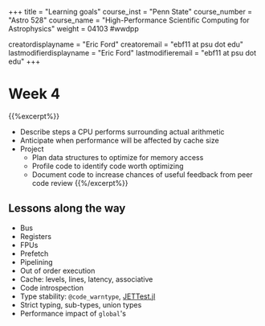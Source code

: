 +++
title = "Learning goals"
course_inst = "Penn State"
course_number = "Astro 528"
course_name = "High-Performance Scientific Computing for Astrophysics"
weight = 04103  #wwdpp


creatordisplayname = "Eric Ford"
creatoremail = "ebf11 at psu dot edu"
lastmodifierdisplayname = "Eric Ford"
lastmodifieremail = "ebf11 at psu dot edu"
+++

# Week 4
{{%excerpt%}}
- Describe steps a CPU performs surrounding actual arithmetic
- Anticipate when performance will be affected by cache size
- Project
   - Plan data structures to optimize for memory access
   - Profile code to identify code worth optimizing
   - Document code to increase chances of useful feedback from peer code review
{{%/excerpt%}}

## Lessons along the way
- Bus
- Registers
- FPUs
- Prefetch
- Pipelining
- Out of order execution
- Cache: levels, lines, latency, associative
- Code introspection
- Type stability: `@code_warntype`, [JETTest.jl](https://aviatesk.github.io/JETTest.jl/dev/)
- Strict typing, sub-types, union types
- Performance impact of `global`'s
